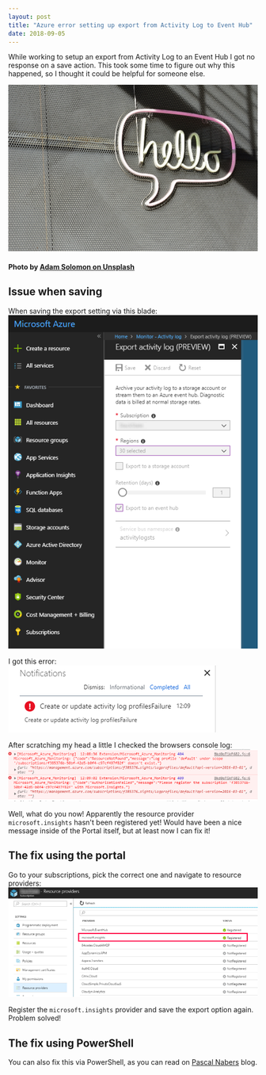 ```yaml
---
layout: post
title: "Azure error setting up export from Activity Log to Event Hub"
date: 2018-09-05
---
```


While working to setup an export from Activity Log to an Event Hub I got no response on a save action. This took some time to figure out why this happened, so I thought it could be helpful for someone else.

![](/images/adam-solomon-472458-unsplash.jpg)
#### Photo by [Adam Solomon on Unsplash](https://unsplash.com/photos/WHUDOzd5IYU)

## Issue when saving
When saving the export setting via this blade:  
![](/images/2018_09_05_Export_activity_log_failure_setup.png)

I got this error:  
![](/images/2018_09_05_Export_activity_log_failure_setup_notification.png)

After scratching my head a little I checked the browsers console log:  
![](/images/2018_09_05_Export_activity_log_failure_setup_consolelog.png)

Well, what do you now! Apparently the resource provider `microsoft.insights` hasn't been registered yet! Would have been a nice message inside of the Portal itself, but at least now I can fix it!

## The fix using the portal
Go to your subscriptions, pick the correct one and navigate to resource providers:  
![](/images/2018_09_05_Export_activity_log_failure_setup_register.png)

Register the `microsoft.insights` provider and save the export option again. Problem solved!

## The fix using PowerShell
You can also fix this via PowerShell, as you can read on [Pascal Nabers](https://pascalnaber.wordpress.com/2017/05/30/fixing-the-subscription-is-not-registered-to-use-namespace-microsoft-xxx/) blog.
